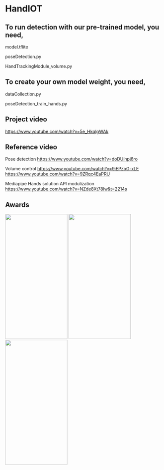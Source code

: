 # HandIOT
## To run detection with our pre-trained model, you need,

model.tflite

poseDetection.py

HandTrackingModule_volume.py



## To create your own model weight, you need,

dataCollection.py

poseDetection_train_hands.py


## Project video

https://www.youtube.com/watch?v=5e_HkqlgWAk


## Reference video

Pose detection
https://www.youtube.com/watch?v=doDUihpj6ro

Volume control
https://www.youtube.com/watch?v=9iEPzbG-xLE
https://www.youtube.com/watch?v=9ZRqc4EaPRU

Mediapipe Hands solution API modulization
https://www.youtube.com/watch?v=NZde8Xt78Iw&t=2214s


## Awards

<img src="https://github.com/clgusdl2/HandIOT/blob/master/%EC%88%98%EC%83%81%EA%B2%BD%EB%A0%A5/%EC%84%B1%EA%B7%A0%EA%B4%80%EB%8C%80%ED%95%99%EA%B5%90%EC%83%81.png" width="200" height="400"/>

<img src="https://github.com/clgusdl2/HandIOT/blob/master/%EC%88%98%EC%83%81%EA%B2%BD%EB%A0%A5/%EC%9D%B8%EC%B2%9C%EB%8C%80%ED%95%99%EA%B5%90%EA%B8%88%EC%83%81.png" width="200" height="400"/>

<img src="https://github.com/clgusdl2/HandIOT/blob/master/%EC%88%98%EC%83%81%EA%B2%BD%EB%A0%A5/%ED%95%9C%EA%B5%AD%EA%B3%B5%EA%B3%BC%EB%8C%80%ED%95%99%EC%9E%A5%ED%98%91%EC%9D%98%ED%9A%8C%EC%9E%A5%EC%83%81.png" width="200" height="400"/>
